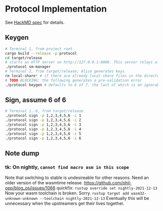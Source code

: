 # Protocol Implementation
See [HackMD spec](https://hackmd.io/kLiqrFYETOiONBYXIdqdMA?view) for details.
## Keygen   
```sh
# Terminal 1, from project root
cargo build --release -p protocol
cd target/release
# starts an HTTP server on http://127.0.0.1:8000. This server relays all communication between nodes.
./protocol sm-manager
# Terminal 2, from target/release; Alice generates keys
rm local-share* # if there are already local-share files in the directory
# TODO BLOCKING: the following generates a pre-validation error
./protocol keygen # defaults to 6 of 7, the last of which is an ignorable extra
```

## Sign, assume 6 of 6
```sh
# Terminal 1..6, from target/release
./protocol sign -p 1,2,3,4,5,6 -i 1
./protocol sign -p 1,2,3,4,5,6 -i 2
./protocol sign -p 1,2,3,4,5,6 -i 3
./protocol sign -p 1,2,3,4,5,6 -i 4
./protocol sign -p 1,2,3,4,5,6 -i 5
./protocol sign -p 1,2,3,4,5,6 -i 6
```


## Note dump
### tk: On nightly, `cannot find macro asm in this scope`
Note that switching to stable is undesireable for other reasons. Need an older version of the wasmtime release. https://github.com/phil-opp/blog_os/issues/1066
quickfix: 
`rustup override set nightly-2021-12-13`
Now your wasm toolchain is broken. Sorry.
`rustup target add wasm32-unknown-unknown --toolchain nightly-2021-12-13`
Eventually this will be unnecessary when the upstreamers get their lives together.